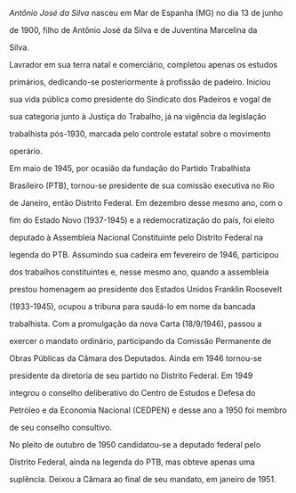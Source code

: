 

*Antônio José da Silva* nasceu em Mar de Espanha (MG) no dia 13 de junho

de 1900, filho de Antônio José da Silva e de Juventina Marcelina da

Silva.



Lavrador em sua terra natal e comerciário, completou apenas os estudos

primários, dedicando-se posteriormente à profissão de padeiro. Iniciou

sua vida pública como presidente do Sindicato dos Padeiros e vogal de

sua categoria junto à Justiça do Trabalho, já na vigência da legislação

trabalhista pós-1930, marcada pelo controle estatal sobre o movimento

operário.



Em maio de 1945, por ocasião da fundação do Partido Trabalhista

Brasileiro (PTB), tornou-se presidente de sua comissão executiva no Rio

de Janeiro, então Distrito Federal. Em dezembro desse mesmo ano, com o

fim do Estado Novo (1937-1945) e a redemocratização do país, foi eleito

deputado à Assembleia Nacional Constituinte pelo Distrito Federal na

legenda do PTB. Assumindo sua cadeira em fevereiro de 1946, participou

dos trabalhos constituintes e, nesse mesmo ano, quando a assembleia

prestou homenagem ao presidente dos Estados Unidos Franklin Roosevelt

(1933-1945), ocupou a tribuna para saudá-lo em nome da bancada

trabalhista. Com a promulgação da nova Carta (18/9/1946), passou a

exercer o mandato ordinário, participando da Comissão Permanente de

Obras Públicas da Câmara dos Deputados. Ainda em 1946 tornou-se

presidente da diretoria de seu partido no Distrito Federal. Em 1949

integrou o conselho deliberativo do Centro de Estudos e Defesa do

Petróleo e da Economia Nacional (CEDPEN) e desse ano a 1950 foi membro

de seu conselho consultivo.



No pleito de outubro de 1950 candidatou-se a deputado federal pelo

Distrito Federal, ainda na legenda do PTB, mas obteve apenas uma

suplência. Deixou a Câmara ao final de seu mandato, em janeiro de 1951.



